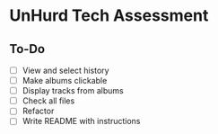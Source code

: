 # UnHurd Tech Assessment

## To-Do

- [ ] View and select history
- [ ] Make albums clickable
- [ ] Display tracks from albums
- [ ] Check all files
- [ ] Refactor
- [ ] Write README with instructions
